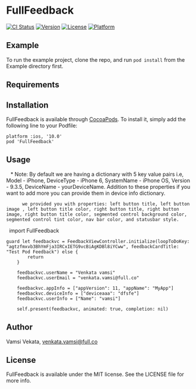 # FullFeedback

[![CI Status](http://img.shields.io/travis/karthikAdaptavant/FullFeedback.svg?style=flat)](https://travis-ci.org/karthikAdaptavant/FullFeedback)
[![Version](https://img.shields.io/cocoapods/v/FullFeedback.svg?style=flat)](http://cocoapods.org/pods/FullFeedback)
[![License](https://img.shields.io/cocoapods/l/FullFeedback.svg?style=flat)](http://cocoapods.org/pods/FullFeedback)
[![Platform](https://img.shields.io/cocoapods/p/FullFeedback.svg?style=flat)](http://cocoapods.org/pods/FullFeedback)

## Example

To run the example project, clone the repo, and run `pod install` from the Example directory first.

## Requirements



## Installation

FullFeedback is available through [CocoaPods](http://cocoapods.org/pods/FullFeedback). To install
it, simply add the following line to your Podfile:

```ruby'
platform :ios, '10.0'
pod 'FullFeedback'
```
## Usage
    
    * Note: By default we are having a dictionary with 5 key value pairs i.e, Model - iPhone, DeviceType - iPhone 6, SystemName - iPhone OS, Version - 9.3.5, DeviceName - yourDeviceName. Addition to these properties if you want to add more you can provide them in device info dictionary.
    
          we provided you with properties: left button title, left button image , left button title color, right button title, right button image, right button title color, segmented control background color, segmented control tint color, nav bar color, and statusbar style.
    
  
    import FullFeedback
    
    guard let feedbackvc = FeedbackViewController.initialize(loopToDoKey: "agtzfmxvb3BhYmFja3IRCxIETG9vcBiAgKDBl8iYCww", feedbackCardTitle: "Test Pod Feedback") else {
            return
        }
        
        feedbackvc.userName = "Venkata vamsi"
        feedbackvc.userEmail = "venkata.vamsi@full.co"
        
        feedbackvc.appInfo = ["appVersion": 11, "appName": "MyApp"]
        feedbackvc.deviceInfo = ["deviceaaa": "dfsfe"]
        feedbackvc.userInfo = ["Name": "vamsi"]
        
        self.present(feedbackvc, animated: true, completion: nil)
                                   
## Author

Vamsi Vekata, venkata.vamsi@full.co

## License

FullFeedback is available under the MIT license. See the LICENSE file for more info.
